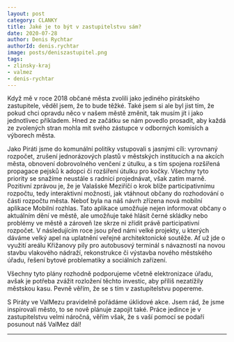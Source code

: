 ```yaml
---
layout: post
category: CLANKY
title: Jaké je to být v zastupitelstvu sám?
date: 2020-07-28
author: Denis Rychtar
authorId: denis.rychtar
image: posts/deniszastupitel.png
tags: 
- zlinsky-kraj
- valmez
- denis-rychtar
---
```


Když mě v roce 2018 občané města zvolili jako jediného pirátského zastupitele, věděl jsem, že to bude těžké. Také jsem si ale byl jist tím, že pokud chci opravdu něco v našem městě změnit, tak musím jít i jako jednotlivec příkladem. Hned ze začátku se nám povedlo prosadit, aby každá ze zvolených stran mohla mít svého zástupce v odborných komisích a výborech města.

Jako Piráti jsme do komunální politiky vstupovali s jasnými cíli: vyrovnaný rozpočet, zrušení jednorázových plastů v městských institucích a na akcích města, obnovení dobrovolného venčení z útulku, a s tím spojena rozšířená propagace pejsků k adopci či rozšíření útulku pro kočky. Všechny tyto priority se snažíme neustále s radnicí projednávat, však zatím marně. Pozitivní zprávou je, že je Valašské Meziříčí o krok blíže participativnímu rozpočtu, tedy interaktivní možnosti, jak vtáhnout občany do rozhodování o části rozpočtu města. Neboť byla na náš návrh zřízena nová mobilní aplikace Mobilní rozhlas. Tato aplikace umožňuje nejen informovat občany o aktuálním dění ve městě, ale umožňuje také hlásit černé skládky nebo problémy ve městě a zároveň lze skrze ni zřídit právě participativní rozpočet. V následujícím roce jsou před námi velké projekty, u kterých dáváme velký apel na uplatnění veřejné architektonické soutěže. Ať už jde o využití areálu Křižanovy pily pro autobusový terminál s návazností na novou stavbu vlakového nádraží, rekonstrukce či výstavba nového městského úřadu, řešení bytové problematiky a sociálních zařízení.

Všechny tyto plány rozhodně podporujeme včetně elektronizace úřadu, avšak je potřeba zvážit rozložení těchto investic, aby příliš nezatížily městskou kasu. Pevně věřím, že se s tím v zastupitelstvu popereme.

S Piráty ve ValMezu pravidelně pořádáme úklidové akce. Jsem rád, že jsme inspirovali město, to se nově plánuje zapojit také. Práce jedince je v zastupitelstvu velmi náročná, věřím však, že s vaší pomocí se podaří posunout náš ValMez dál!
 
---
